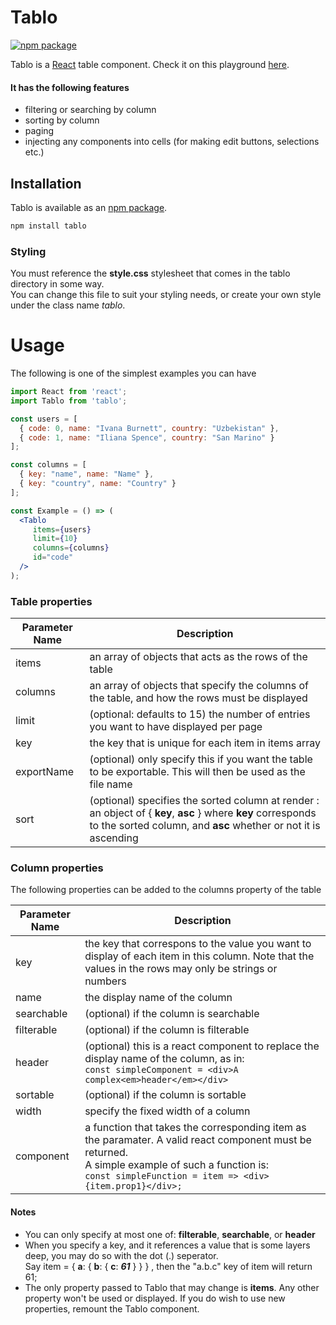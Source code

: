 # Tablo
[![npm package](https://img.shields.io/npm/v/tablo.svg?style=flat-square)](https://www.npmjs.org/package/tablo)

Tablo is a [React](http://facebook.github.io/react/) table component. Check it on this playground [here](https://output.jsbin.com/tutegi/1).

#### It has the following features
 * filtering or searching by column
 * sorting by column
 * paging
 * injecting any components into cells (for making edit buttons, selections etc.)
 
## Installation

Tablo is available as an [npm package](https://www.npmjs.org/package/tablo).

```sh
npm install tablo
```

### Styling

You must reference the **style.css** stylesheet that comes in the tablo directory in some way.  
You can change this file to suit your styling needs, or create your own style under the class name *tablo*.

# Usage

The following is one of the simplest examples you can have

```jsx
import React from 'react';
import Tablo from 'tablo';

const users = [
  { code: 0, name: "Ivana Burnett", country: "Uzbekistan" }, 
  { code: 1, name: "Iliana Spence", country: "San Marino" }
];

const columns = [
  { key: "name", name: "Name" },
  { key: "country", name: "Country" }
];

const Example = () => (
  <Tablo
     items={users}
     limit={10}
     columns={columns}
     id="code"
  />
);

```

### Table properties

Parameter Name | Description
--- | ---
items | an array of objects that acts as the rows of the table
columns | an array of objects that specify the columns of the table, and how the rows must be displayed
limit | (optional: defaults to 15) the number of entries you want to have displayed per page
key | the key that is unique for each item in items array 
exportName	| (optional) only specify this if you want the table to be exportable. This will then be used as the file name
sort | (optional) specifies the sorted column at render : an object of { **key**, **asc** } where **key** corresponds to the sorted column, and **asc** whether or not it is ascending


### Column properties

The following properties can be added to the columns property of the table

Parameter Name | Description
--- | ---
key | the key that correspons to the value you want to display of each item in this column. Note that the values in the rows may only be strings or numbers
name | the display name of the column
searchable | (optional) if the column is searchable
filterable | (optional) if the column is filterable
header | (optional) this is a react component to replace the display name of the column, as in:<br/> ```const simpleComponent = <div>A complex<em>header</em></div>```
sortable | (optional) if the column is sortable
width | specify the fixed width of a column
component | a function that takes the corresponding item as the paramater.  A valid react component must be returned. <br/>A simple example of such a function is:<br/>  ```const simpleFunction = item => <div>{item.prop1}</div>;```

#### Notes

* You can only specify at most one of: **filterable**, **searchable**, or **header**
* When you specify a key, and it references a value that is some layers deep, you may do so with the dot (.) seperator.<br/>
 Say item = { **a**: { **b**: { **c**: ***61*** } } } , then the "a.b.c" key of item will return 61;
* The only property passed to Tablo that may change is **items**.  Any other property won't be used or displayed.  If you do wish to use new properties, remount the Tablo component.

